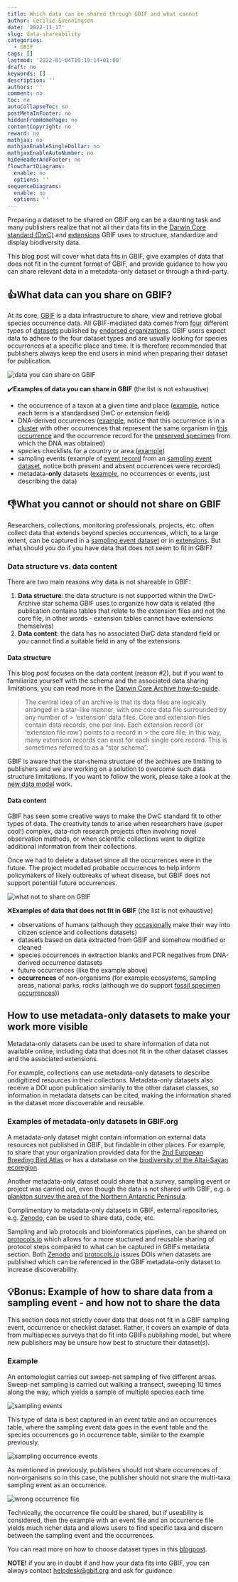 ```yaml
---
title: Which data can be shared through GBIF and what cannot
author: Cecilie Svenningsen
date: '2022-11-17'
slug: data-shareability
categories:
  - GBIF
tags: []
lastmod: '2022-01-04T10:19:14+01:00'
draft: no
keywords: []
description: ''
authors: ''
comment: no
toc: no
autoCollapseToc: no
postMetaInFooter: no
hiddenFromHomePage: no
contentCopyright: no
reward: no
mathjax: no
mathjaxEnableSingleDollar: no
mathjaxEnableAutoNumber: no
hideHeaderAndFooter: no
flowchartDiagrams:
  enable: no
  options: ''
sequenceDiagrams:
  enable: no
  options: ''
---
```


Preparing a dataset to be shared on GBIF.org can be a daunting task and many publishers realize that not all their data fits in the [Darwin Core standard (DwC)](https://www.gbif.org/darwin-core) and [extensions](https://rs.gbif.org/extensions.html) GBIF uses to structure, standardize and display biodiversity data. 

This blog post will cover what data fits in GBIF, give examples of data that does not fit in the current format of GBIF, and provide guidance to how you can share relevant data in a metadata-only dataset or through a third-party.

## :thumbsup:What data can you share on GBIF?
At its core, [GBIF](https://www.gbif.org/what-is-gbif) is a data infrastructure to share, view and retrieve global species occurrence data. All GBIF-mediated data comes from [four](https://www.gbif.org/dataset-classes) different types of [datasets](https://data-blog.gbif.org/post/choose-dataset-type/) published by [endorsed organizations](https://www.gbif.org/endorsement-guidelines). GBIF users expect data to adhere to the four dataset types and are usually looking for species occurrences at a specific place and time. It is therefore recommended that publishers always keep the end users in mind when preparing their dataset for publication.

![data you can share on GBIF](/post/2022-10-28-which-data-can-be-shared-through-GBIF-and-what-cannot/please-share.png)

✔️**Examples of data you can share in GBIF** (the list is not exhaustive)
* the occurrence of a taxon at a given time and place ([example](https://www.gbif.org/occurrence/3085788310), notice each term is a standardised DwC or extension field)
* DNA-derived occurrences ([example](https://www.gbif.org/occurrence/2238661140), notice that this occurrence is in a [cluster](https://www.gbif.org/occurrence/2238661140/cluster) with other occurrences that represent the same organism in [this occurrence](https://www.gbif.org/occurrence/3019774852) and the occurrence record for the [preserved specimen](https://www.gbif.org/occurrence/3024253052) from which the DNA was obtained)
* species checklists for a country or area ([example](https://www.gbif.org/dataset/c20a2c3b-5041-4062-9658-85d269480384))
* sampling events (example of [event record](https://www.gbif.org/dataset/aea17af8-5578-4b04-b5d3-7adf0c5a1e60/event/000279e0-f841-4522-a69c-5ca24b7d5bd6) from an [sampling event dataset](https://www.gbif.org/dataset/aea17af8-5578-4b04-b5d3-7adf0c5a1e60), notice both present and absent occurrences were recorded)
* metadata-**only** datasets ([example](https://www.gbif.org/dataset/4c3f6e6a-3432-4dc7-9a89-6ad3eb3d1209), no occurrences or events, just describing the data)

## :thumbsdown:What you cannot or should not share on GBIF
Researchers, collections, monitoring professionals, projects, etc. often collect data that extends beyond species occurrences, which, to a large extent, can be captured in a [sampling event dataset](https://www.gbif.org/data-quality-requirements-sampling-events) or in [extensions](https://rs.gbif.org/extensions.html). But what should you do if you have data that does not seem to fit in GBIF?

### Data structure vs. data content
There are two main reasons why data is not shareable in GBIF:
1. **Data structure**: the data structure is not supported within the DwC-Archive star schema GBIF uses to organize how data is related (the publication contains tables that relate to the extension files and not the core file, in other words - extension tables cannot have extensions themselves)
2. **Data content**: the data has no associated DwC data standard field or you cannot find a suitable field in any of the extensions

#### Data structure
This blog post focuses on the data content (reason #2), but if you want to familiarize yourself with the schema and the associated data sharing limitations, you can read more in the [Darwin Core Archive how-to-guide](https://ipt.gbif.org/manual/en/ipt/2.6/dwca-guide).

> The central idea of an archive is that its data files are logically arranged in a star-like manner, with one core data file surrounded by any number of > ‘extension’ data files. Core and extension files contain data records, one per line. Each extension record (or ‘extension file row’) points to a record in > the core file; in this way, many extension records can exist for each single core record. This is sometimes referred to as a “star schema”.

GBIF is aware that the star-shema structure of the archives are limiting to publishers and we are working on a solution to overcome such data structure limitations. If you want to follow the work, please take a look at the [new data model](https://www.gbif.org/new-data-model) work.

#### Data content
GBIF has seen some creative ways to make the DwC standard fit to other types of data. The creativity tends to arise when researchers have (super cool!) complex, data-rich research projects often involving novel observation methods, or when scientific collections want to digitize additional information from their collections. 

Once we had to delete a dataset since all the occurrences were in the future. The project modelled probable occurrences to help inform policymakers of likely outbreaks of wheat disease, but GBIF does not support potential future occurrences.

![what not to share on GBIF](/post/2022-10-28-which-data-can-be-shared-through-GBIF-and-what-cannot/dontshare_edit.png)

:x:**Examples of data that does not fit in GBIF** (the list is not exhaustive)
* observations of humans (although they [occasionally](https://www.gbif.org/occurrence/search?taxon_key=2436436) make their way into citizen science and collections datasets)
* datasets based on data extracted from GBIF and somehow modified or cleaned
* species occurrences in extraction blanks and PCR negatives from DNA-derived occurrence datasets
* future occurrences (like the example above)
* **occurrences** of non-organisms (for example ecosystems, sampling areas, national parks, rocks (although we do support [fossil specimen occurrences](https://www.gbif.org/occurrence/search?basis_of_record=FOSSIL_SPECIMEN)))

## How to use metadata-only datasets to make your work more visible
Metadata-only datasets can be used to share information of data not available online, including data that does not fit in the other dataset classes and the associated extensions.

For example, collections can use metadata-only datasets to describe undigitized resources in their collections. Metadata-only datasets also receive a DOI upon publication similarily to the other dataset classes, so information in metadata datsets can be cited, making the information shared in the dataset more discoverable and reusable. 

### Examples of metadata-only datasets in GBIF.org
A metadata-only dataset might contain information on external data resources not published in GBIF, but findable in other places. For example, to share that your organization provided data for the [2nd European Breeding Bird Atlas](https://www.gbif.org/dataset/b47074e3-c116-461a-b2a1-0bf87da80bfb) or has a database on the [biodiversity of the Altai-Sayan ecoregion](https://www.gbif.org/dataset/052596c5-d27d-4c4f-a211-64c0f54d58a1).

Another metadata-only dataset could share that a survey, sampling event or project was carried out, even though the data is not shared with GBIF, e.g. a [plankton survey the area of the Northern Antarctic Peninsula](https://www.gbif.org/dataset/d87b829c-43d6-4b21-afb4-37e66915c6d4).

Complimentary to metadata-only datasets in GBIF, external repositories, e.g. [Zenodo](https://zenodo.org/), can be used to share data, code, etc. 

Sampling and lab protocols and bioinformatics pipelines, can be shared on [protocols.io](https://www.protocols.io) which allows for a more stuctured and reusable sharing of protocol steps compared to what can be captured in GBIFs metadata section. Both [Zenodo](https://zenodo.org/) and [protocols.io](https://www.protocols.io) issues DOIs when datasets are published which can be referenced in the GBIF metadata-only dataset to increase discoverability.

## :bulb:Bonus: Example of how to share data from a sampling event - and how not to share the data
This section does not strictly cover data that does not fit in a GBIF sampling event, occurrence or checklist dataset. Rather, it covers an example of data from multispecies surveys that do fit into GBIFs publishing model, but where new publishers may be unsure how best to structure their dataset(s). 

### Example
An entomologist carries out sweep-net sampling of five different areas. Sweep-net sampling is carried out walking a transect, sweeping 10 times along the way, which yields a sample of multiple species each time. 

![sampling events](/post/2022-10-28-which-data-can-be-shared-through-GBIF-and-what-cannot/sampling_events_nets.png)

This type of data is best captured in an event table and an occurrences table, where the sampling event data goes in the event table and the species occurrences go in occurrence table, similar to the example previously.

![sampling occurrence events](/post/2022-10-28-which-data-can-be-shared-through-GBIF-and-what-cannot/sampling_occurrence_event.png)

As mentioned in previously, publishers should not share occurrences of non-organisms so in this case, the publisher should not share the multi-taxa sampling event as an occurrence.

![wrong occurrence file](/post/2022-10-28-which-data-can-be-shared-through-GBIF-and-what-cannot/wrong_occurrence_file.png)

Technically, the occurrence file could be shared, but if useability is considered, then the example with an event file and an occurrence file yields much richer data and allows users to find specific taxa and discern between the sampling event and the occurrences. 

You can read more on how to choose dataset types in this [blogpost](https://data-blog.gbif.org/post/choose-dataset-type/). 

**NOTE!** if you are in doubt if and how your data fits into GBIF, you can always contact helpdesk@gbif.org and ask for guidance.
